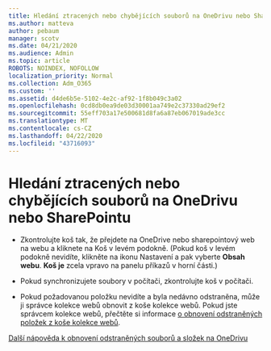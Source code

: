 ```yaml
---
title: Hledání ztracených nebo chybějících souborů na OneDrivu nebo SharePointu
ms.author: matteva
author: pebaum
manager: scotv
ms.date: 04/21/2020
ms.audience: Admin
ms.topic: article
ROBOTS: NOINDEX, NOFOLLOW
localization_priority: Normal
ms.collection: Adm_O365
ms.custom: ''
ms.assetid: d4de6b5e-5102-4e2c-af92-1f8b049c3a02
ms.openlocfilehash: 0cd8db0ea9de03d30001aa749e2c37330ad29ef2
ms.sourcegitcommit: 55eff703a17e500681d8fa6a87eb067019ade3cc
ms.translationtype: MT
ms.contentlocale: cs-CZ
ms.lasthandoff: 04/22/2020
ms.locfileid: "43716093"
---
```

# <a name="find-lost-or-missing-files-in-onedrive-or-sharepoint"></a>Hledání ztracených nebo chybějících souborů na OneDrivu nebo SharePointu

- Zkontrolujte koš tak, že přejdete na OneDrive nebo sharepointový web na webu a kliknete na Koš v levém podokně. (Pokud koš v levém podokně nevidíte, klikněte na ikonu Nastavení a pak vyberte **Obsah webu**. **Koš je** zcela vpravo na panelu příkazů v horní části.) 
    
- Pokud synchronizujete soubory v počítači, zkontrolujte koš v počítači. 
    
- Pokud požadovanou položku nevidíte a byla nedávno odstraněna, může ji správce kolekce webů obnovit z koše kolekce webů. Pokud jste správcem kolekce webů, přečtěte si informace [o obnovení odstraněných položek z koše kolekce webů](https://go.microsoft.com/fwlink/?linkid=866439).
    
[Další nápověda k obnovení odstraněných souborů a složek na OneDrivu](https://go.microsoft.com/fwlink/?linkid=872872)
  

